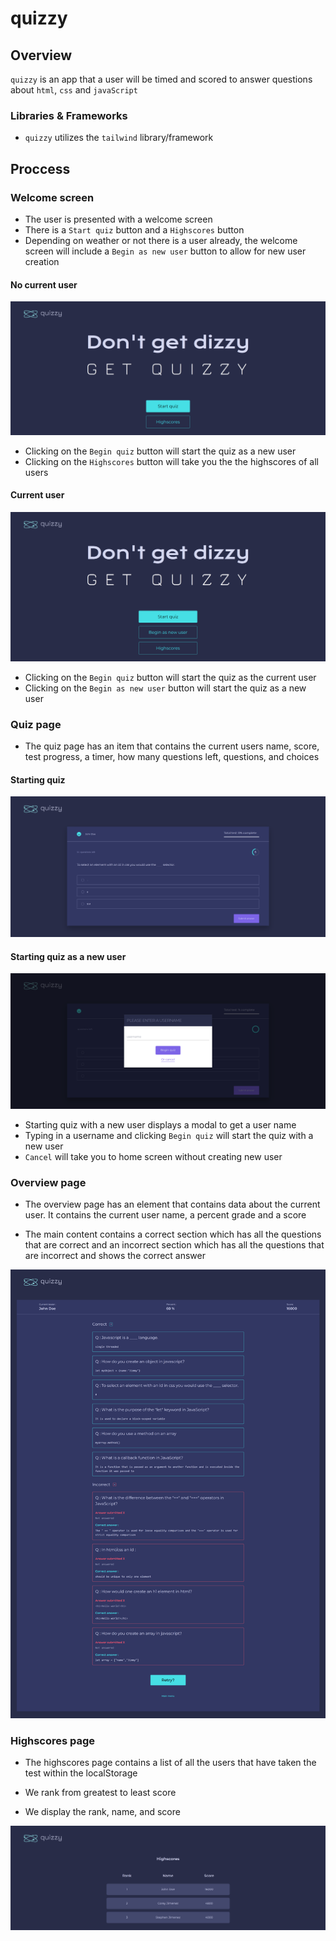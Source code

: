 # quizzy

## Overview

`quizzy` is an app that a user will be timed and scored to answer questions about `html`, `css` and `javaScript`

### Libraries & Frameworks

- `quizzy` utilizes the `tailwind` library/framework

## Proccess

### Welcome screen

- The user is presented with a welcome screen
- There is a `Start quiz` button and a `Highscores` button
- Depending on weather or not there is a user already, the welcome screen will include a `Begin as new user` button to allow for new user creation

#### No current user

![quizzy welcome screen with no current user](./src/assets/img/welcome-screen-no-user.png)

- Clicking on the `Begin quiz` button will start the quiz as a new user
- Clicking on the `Highscores` button will take you the the highscores of all users

#### Current user

![quizzy welcome screen with current user](./src/assets/img/welcome-screen-with-user.png)

- Clicking on the `Begin quiz` button will start the quiz as the current user
- Clicking on the `Begin as new user` button will start the quiz as a new user

### Quiz page

- The quiz page has an item that contains the current users name, score, test progress, a timer, how many questions left, questions, and choices

#### Starting quiz

![quizzy page with no user](./src/assets/img/quiz-page-started.png)

#### Starting quiz as a new user

![quizzy page with no user](./src/assets/img/quiz-page-new-user.png)

- Starting quiz with a new user displays a modal to get a user name
- Typing in a username and clicking `Begin quiz` will start the quiz with a new user
- `Cancel` will take you to home screen without creating new user

### Overview page

- The overview page has an element that contains data about the current user. It contains the current user name, a percent grade and a score

- The main content contains a correct section which has all the questions that are correct and an incorrect section which has all the questions that are incorrect and shows the correct answer

![the overview page](./src/assets/img/overview-page.png)

### Highscores page

- The highscores page contains a list of all the users that have taken the test within the localStorage

- We rank from greatest to least score

- We display the rank, name, and score

![the overview page](./src/assets/img/highscores-page.png)
